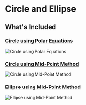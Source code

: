 # Circle and Ellipse


## What's Included

### [Circle using Polar Equations](/Circle-and-Ellipse/Circle_PolarEquations.c)

   ![Circle using Polar Equations](https://user-images.githubusercontent.com/47852407/93880824-b14fa880-fcfb-11ea-90cc-f9d1fb7b7b5a.png)

### [Circle using Mid-Point Method](/Circle-and-Ellipse/Circle_MidPoint.c)

   ![Circle using Mid-Point Method](https://user-images.githubusercontent.com/47852407/93880837-b4e32f80-fcfb-11ea-9e8a-2b065c44cfc6.png)

### [Ellipse using Mid-Point Method](/Circle-and-Ellipse/Ellipse_MidPoint.c) 

   ![Ellipse using Mid-Point Method](https://user-images.githubusercontent.com/47852407/93880842-b7458980-fcfb-11ea-8784-a6e4f3dc964c.png)
